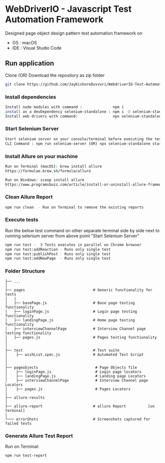 # WebDriverIO - Javascript Test Automation Framework

Designed page object design pattern test automation framework on

* OS  : macOS
* IDE : Visual Studio Code

## Run application
Clone (OR) Download the repository as zip folder
```bash
git clone https://github.com/JayKishoreDuvvuri/WebdriverIO-Test-Automation-Framework.git 
```

### Install dependencies
```bash
Install node modules with command :              npm i
install as a devDependency selenium-standalone : npm i -D selenium-standalone
Install web drivers with command:                npx selenium-standalone install 
```


### Start Selenium Server
```bash
Start selenium server on your console/terminal before executing the tests 
CLI Command : npm run selenium-server (OR) npx selenium-standalone start
```


### Install Allure on your machine 
```bash
Run on Terminal (macOS): brew install allure 
https://formulae.brew.sh/formula/allure

Run on Windows: scoop install allure
https://www.programsbuzz.com/article/install-or-uninstall-allure-framework-command-line-windows-os
```


### Clean Allure Report
```bash
npm run clean  - Run on Terminal to remove the existing reports
```


### Execute tests
Run the below test command on other separate terminal side by side next to running selenium server from above point "Start Selenium Server" 
```bash
npm run test -  3 Tests executes in parallel on Chrome browser
npm run test:addReaction - Runs only single test
npm run test:publishPost - Runs only single test 
npm run test:addNewPage  - Runs only single test                 
```


### Folder Structure

    ├── ...
    │
    ├── pages                               # Generic functionality for tests
    │   |
    │   ├── basePage.js                     # Base page testing functionality
    │   ├── loginPage.js                    # Login page testing functionality
    │   ├── landingPage.js                  # Home page testing functionality
    │   ├── interviewChannelPage            # Interview Channel page testing functionality
    │   ├── pages.js                        # Pages testing functionality
    │
    │ 
    ├── test                                # Test suite
    │    ├── wishList.spec.js               # Automated Test Script
    │
    │
    ├── pageobjects                          # Page Objects file
    │    ├── loginPage.js                    # Login page locators
    │    ├── landingPage.js                  # Landing page Locators
    │    ├── interviewChannelPage            # Interview Channel page Locators
    │    ├── pages.js                        # Pages Locators
    │
    ├── allure-results                     
    │
    ├── allure-report                       # allure Report          [on terminal]
    │
    └─── errorShots                         # Screenshots captured for failed tests


### Generate Allure Test Report
Run on Terminal:
```bash
npm run test-report
```
